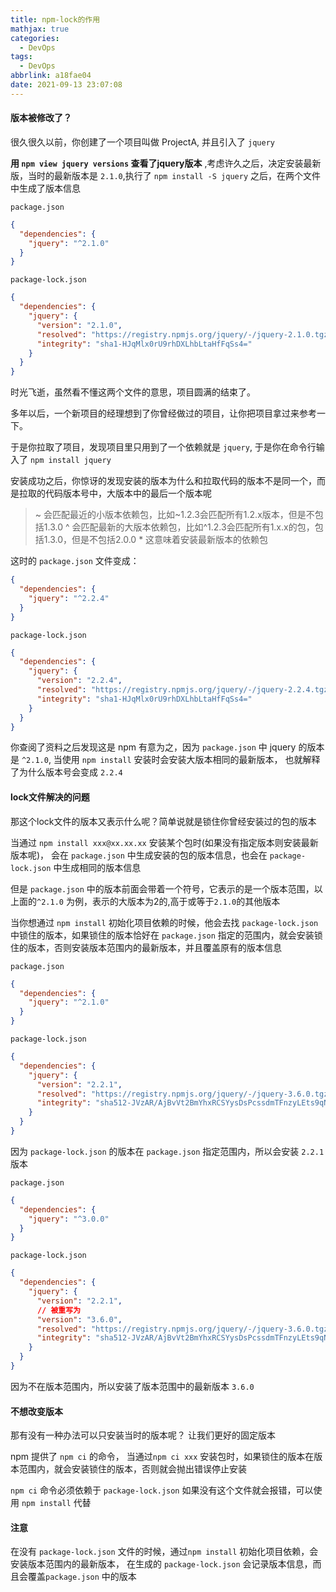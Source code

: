 ```yaml
---
title: npm-lock的作用
mathjax: true
categories:
  - DevOps
tags:
  - DevOps
abbrlink: a18fae04
date: 2021-09-13 23:07:08
---
```



#### 版本被修改了？

很久很久以前，你创建了一个项目叫做 ProjectA, 并且引入了 `jquery`

**用 `npm view jquery versions` 查看了jquery版本** ,考虑许久之后，决定安装最新版，当时的最新版本是 `2.1.0`,执行了 `npm install -S jquery` 之后，在两个文件中生成了版本信息 

`package.json`

```json
{
  "dependencies": {
    "jquery": "^2.1.0"
  }
}

```

`package-lock.json`

```json
{
  "dependencies": {
    "jquery": {
      "version": "2.1.0",
      "resolved": "https://registry.npmjs.org/jquery/-/jquery-2.1.0.tgz",
      "integrity": "sha1-HJqMlx0rU9rhDXLhbLtaHfFqSs4="
    }
  }
}
```

时光飞逝，虽然看不懂这两个文件的意思，项目圆满的结束了。

多年以后，一个新项目的经理想到了你曾经做过的项目，让你把项目拿过来参考一下。

于是你拉取了项目，发现项目里只用到了一个依赖就是 `jquery`, 于是你在命令行输入了 `npm install jquery`

安装成功之后，你惊讶的发现安装的版本为什么和拉取代码的版本不是同一个，而是拉取的代码版本号中，大版本中的最后一个版本呢

> ~ 会匹配最近的小版本依赖包，比如~1.2.3会匹配所有1.2.x版本，但是不包括1.3.0
^ 会匹配最新的大版本依赖包，比如^1.2.3会匹配所有1.x.x的包，包括1.3.0，但是不包括2.0.0
\* 这意味着安装最新版本的依赖包

这时的 `package.json` 文件变成：

```json
{
  "dependencies": {
    "jquery": "^2.2.4"
  }
}
```

`package-lock.json`

```json
{
  "dependencies": {
    "jquery": {
      "version": "2.2.4",
      "resolved": "https://registry.npmjs.org/jquery/-/jquery-2.2.4.tgz",
      "integrity": "sha1-HJqMlx0rU9rhDXLhbLtaHfFqSs4="
    }
  }
}
```

你查阅了资料之后发现这是 npm 有意为之，因为 `package.json` 中 jquery 的版本是 `^2.1.0`, 当使用 `npm install` 安装时会安装大版本相同的最新版本， 也就解释了为什么版本号会变成 `2.2.4`

#### lock文件解决的问题

那这个lock文件的版本又表示什么呢？简单说就是锁住你曾经安装过的包的版本

当通过 `npm install xxx@xx.xx.xx` 安装某个包时(如果没有指定版本则安装最新版本呢)， 会在 `package.json` 中生成安装的包的版本信息，也会在 `package-lock.json` 中生成相同的版本信息

但是 `package.json` 中的版本前面会带着一个符号，它表示的是一个版本范围，以上面的`^2.1.0` 为例，表示的大版本为2的,高于或等于`2.1.0`的其他版本

当你想通过 `npm install` 初始化项目依赖的时候，他会去找 `package-lock.json`中锁住的版本，如果锁住的版本恰好在 `package.json` 指定的范围内，就会安装锁住的版本，否则安装版本范围内的最新版本，并且覆盖原有的版本信息

`package.json`

```json
{
  "dependencies": {
    "jquery": "^2.1.0"
  }
}

```

`package-lock.json`

```json
{
  "dependencies": {
    "jquery": {
      "version": "2.2.1",
      "resolved": "https://registry.npmjs.org/jquery/-/jquery-3.6.0.tgz",
      "integrity": "sha512-JVzAR/AjBvVt2BmYhxRCSYysDsPcssdmTFnzyLEts9qNwmjmu4JTAMYubEfwVOSwpQ1I1sKKFcxhZCI2buerfw=="
    }
  }
}

```

因为 `package-lock.json` 的版本在 `package.json` 指定范围内，所以会安装 `2.2.1` 版本


`package.json`

```json
{
  "dependencies": {
    "jquery": "^3.0.0"
  }
}

```

`package-lock.json`

```json
{
  "dependencies": {
    "jquery": {
      "version": "2.2.1",
      // 被重写为
      "version": "3.6.0",
      "resolved": "https://registry.npmjs.org/jquery/-/jquery-3.6.0.tgz",
      "integrity": "sha512-JVzAR/AjBvVt2BmYhxRCSYysDsPcssdmTFnzyLEts9qNwmjmu4JTAMYubEfwVOSwpQ1I1sKKFcxhZCI2buerfw=="
    }
  }
}

```

因为不在版本范围内，所以安装了版本范围中的最新版本 `3.6.0`

#### 不想改变版本

那有没有一种办法可以只安装当时的版本呢？ 让我们更好的固定版本

npm 提供了 `npm ci` 的命令， 当通过`npm ci xxx` 安装包时，如果锁住的版本在版本范围内，就会安装锁住的版本，否则就会抛出错误停止安装

`npm ci` 命令必须依赖于 `package-lock.json` 如果没有这个文件就会报错，可以使用 `npm install` 代替

#### 注意

在没有  `package-lock.json` 文件的时候，通过`npm install` 初始化项目依赖，会安装版本范围内的最新版本， 在生成的 `package-lock.json` 会记录版本信息，而且会覆盖`package.json` 中的版本




